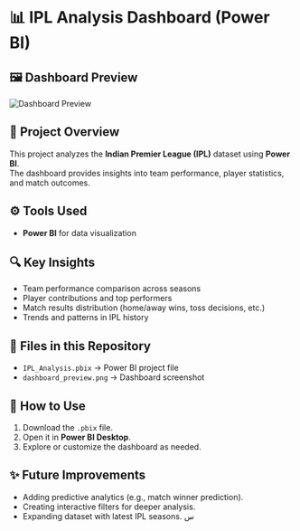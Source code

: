 # 📊 IPL Analysis Dashboard (Power BI)

## 🖼️ Dashboard Preview
![Dashboard Preview](dashboard_preview.png)

## 📌 Project Overview
This project analyzes the **Indian Premier League (IPL)** dataset using **Power BI**.  
The dashboard provides insights into team performance, player statistics, and match outcomes.

## ⚙️ Tools Used
- **Power BI** for data visualization

## 🔍 Key Insights
- Team performance comparison across seasons
- Player contributions and top performers
- Match results distribution (home/away wins, toss decisions, etc.)
- Trends and patterns in IPL history

## 📂 Files in this Repository
- `IPL_Analysis.pbix` → Power BI project file  
- `dashboard_preview.png` → Dashboard screenshot  

## 🚀 How to Use
1. Download the `.pbix` file.
2. Open it in **Power BI Desktop**.
3. Explore or customize the dashboard as needed.

## ✨ Future Improvements
- Adding predictive analytics (e.g., match winner prediction).
- Creating interactive filters for deeper analysis.
- Expanding dataset with latest IPL seasons.
س
